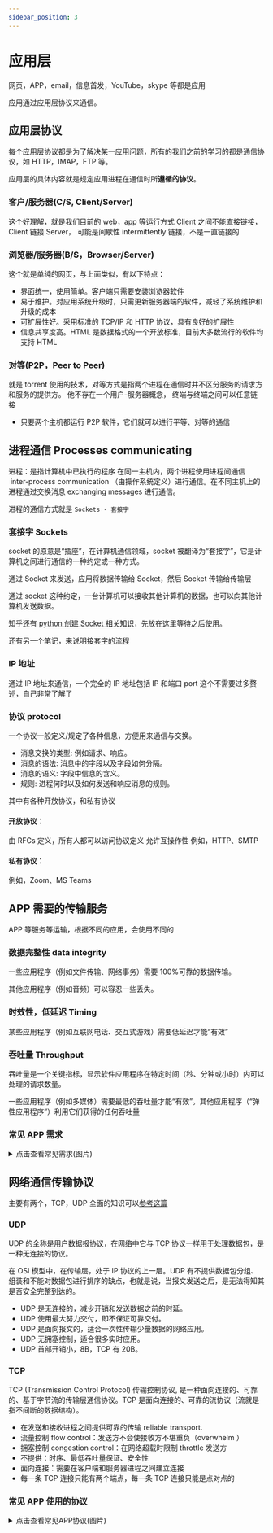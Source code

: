 ```yaml
---
sidebar_position: 3
---
```


# 应用层

网页，APP，email，信息首发，YouTube，skype 等都是应用

应用通过应用层协议来通信。

## 应用层协议

每个应用层协议都是为了解决某一应用问题，所有的我们之前的学习的都是通信协议，如 HTTP，IMAP，FTP 等。

应用层的具体内容就是规定应用进程在通信时所**遵循的协议**。

### 客户/服务器(C/S, Client/Server)

这个好理解，就是我们目前的 web，app 等运行方式
Client 之间不能直接链接，
Client 链接 Server，
可能是间歇性 intermittently 链接，不是一直链接的

### 浏览器/服务器(B/S，Browser/Server)

这个就是单纯的网页，与上面类似，有以下特点：

- 界面统一，使用简单。客户端只需要安装浏览器软件
- 易于维护。对应用系统升级时，只需更新服务器端的软件，减轻了系统维护和升级的成本
- 可扩展性好。采用标准的 TCP/IP 和 HTTP 协议，具有良好的扩展性
- 信息共享度高。HTML 是数据格式的一个开放标准，目前大多数流行的软件均支持 HTML

### 对等(P2P，Peer to Peer)

就是 torrent 使用的技术，对等方式是指两个进程在通信时并不区分服务的请求方和服务的提供方。
他不存在一个用户-服务器概念，
终端与终端之间可以任意链接

- 只要两个主机都运行 P2P 软件，它们就可以进行平等、对等的通信

## 进程通信 Processes communicating

进程：是指计算机中已执行的程序
在同一主机内，两个进程使用进程间通信  inter-process communication （由操作系统定义）进行通信。在不同主机上的进程通过交换消息 exchanging messages 进行通信。

进程的通信方式就是 `Sockets - 套接字`

### 套接字 Sockets

socket 的原意是“插座”，在计算机通信领域，socket 被翻译为“套接字”，它是计算机之间进行通信的一种约定或一种方式。

通过 Socket 来发送，应用将数据传输给 Socket，然后 Socket 传输给传输层

通过 socket 这种约定，一台计算机可以接收其他计算机的数据，也可以向其他计算机发送数据。

知乎还有 [python 创建 Socket 相关知识](https://zhuanlan.zhihu.com/p/230800627)，先放在这里等待之后使用。

还有另一个笔记，来说明[接套字的流程](https://www.cnblogs.com/ggzhangxiaochao/p/15095179.html)

### IP 地址

通过 IP 地址来通信，一个完全的 IP 地址包括 IP 和端口 port
这个不需要过多赘述，自己非常了解了

### 协议 protocol

一个协议一般定义/规定了各种信息，方便用来通信与交换。

- 消息交换的类型: 例如请求、响应。
- 消息的语法: 消息中的字段以及字段如何分隔。
- 消息的语义: 字段中信息的含义。
- 规则: 进程何时以及如何发送和响应消息的规则。

其中有各种开放协议，和私有协议

#### 开放协议：

由 RFCs 定义，所有人都可以访问协议定义
允许互操作性
例如，HTTP、SMTP

#### 私有协议：

例如，Zoom、MS Teams

## APP 需要的传输服务

APP 等服务等运输，根据不同的应用，会使用不同的

### 数据完整性 data integrity

一些应用程序（例如文件传输、网络事务）需要 100%可靠的数据传输。

其他应用程序（例如音频）可以容忍一些丢失。

### 时效性，低延迟 Timing

某些应用程序（例如互联网电话、交互式游戏）需要低延迟才能“有效”

### 吞吐量 Throughput

吞吐量是一个关键指标，显示软件应用程序在特定时间（秒、分钟或小时）内可以处理的请求数量。

一些应用程序（例如多媒体）需要最低的吞吐量才能“有效”。其他应用程序（“弹性应用程序”）利用它们获得的任何吞吐量

### 常见 APP 需求

<details>
  <summary>点击查看常见需求(图片)</summary>
  <div>
    ![常见 APP 需求](./images/transport_service_requirements.png)
  </div>
</details>

## 网络通信传输协议

主要有两个，TCP，UDP
全面的知识可以[参考这篇](https://juejin.cn/post/7078847853694566408)

### UDP

UDP 的全称是用户数据报协议，在网络中它与 TCP 协议一样用于处理数据包，是一种无连接的协议。

在 OSI 模型中，在传输层，处于 IP 协议的上一层。UDP 有不提供数据包分组、组装和不能对数据包进行排序的缺点，也就是说，当报文发送之后，是无法得知其是否安全完整到达的。

- UDP 是无连接的，减少开销和发送数据之前的时延。
- UDP 使用最大努力交付，即不保证可靠交付。
- UDP 是面向报文的，适合一次性传输少量数据的网络应用。
- UDP 无拥塞控制，适合很多实时应用。
- UDP 首部开销小，8B，TCP 有 20B。

### TCP

TCP (Transmission Control Protocol) 传输控制协议, 是一种面向连接的、可靠的、基于字节流的传输层通信协议。TCP 是面向连接的、可靠的流协议（流就是指不间断的数据结构）。

- 在发送和接收进程之间提供可靠的传输 reliable transport.
- 流量控制 flow control：发送方不会使接收方不堪重负（overwhelm ）
- 拥塞控制 congestion control：在网络超载时限制 throttle 发送方
- 不提供：时序、最低吞吐量保证、安全性
- 面向连接：需要在客户端和服务器进程之间建立连接
- 每一条 TCP 连接只能有两个端点，每一条 TCP 连接只能是点对点的

### 常见 APP 使用的协议

<details>
  <summary>点击查看常见APP协议(图片)</summary>
  <div>
    ![常见 APP 使用的协议](./images/Internet_transport_protocols_services.png)
  </div>
</details>
